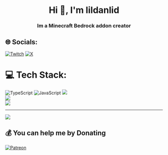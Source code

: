 <h1 align="center">Hi 👋, I'm lildanlid</h1>
<h3 align="center">Im a Minecraft Bedrock addon creator</h3>


## 🌐 Socials:
[![Twitch](https://img.shields.io/badge/Twitch-%239146FF.svg?logo=Twitch&logoColor=white)](https://twitch.tv/lildanlid) [![X](https://img.shields.io/badge/X-black.svg?logo=X&logoColor=white)](https://x.com/lildanlid) 

# 💻 Tech Stack:
![TypeScript](https://img.shields.io/badge/typescript-%23007ACC.svg?style=for-the-badge&logo=typescript&logoColor=white) ![JavaScript](https://img.shields.io/badge/javascript-%23323330.svg?style=for-the-badge&logo=javascript&logoColor=%23F7DF1E)
![](https://github-readme-stats.vercel.app/api?username=lildanlid&theme=transparent&hide_border=true&include_all_commits=false&count_private=false)<br/>
![](https://nirzak-streak-stats.vercel.app/?user=lildanlid&theme=transparent&hide_border=true)<br/>
![](https://github-readme-stats.vercel.app/api/top-langs/?username=lildanlid&theme=transparent&hide_border=true&include_all_commits=false&count_private=false&layout=compact)

---
[![](https://visitcount.itsvg.in/api?id=lildanlid&icon=0&color=0)](https://visitcount.itsvg.in)

  ## 💰 You can help me by Donating
  [![Patreon](https://img.shields.io/badge/Patreon-F96854?style=for-the-badge&logo=patreon&logoColor=white)](https://patreon.com/lildanlid) 

  
<!-- Proudly created with GPRM ( https://gprm.itsvg.in ) -->
